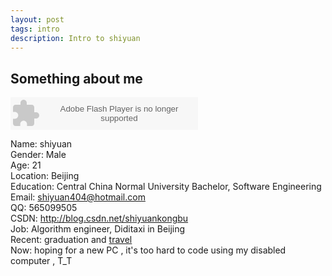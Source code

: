 ```yaml
---
layout: post
tags: intro
description: Intro to shiyuan
---
```


## Something about me

<embed src="http://www.xiami.com/widget/39930265_48074,_235_346_000000_ffffff_1/multiPlayer.swf" type="application/x-shockwave-flash" width="300" height="52" wmode="transparent"></embed>

Name:  shiyuan   
Gender: Male   
Age:    21   
Location: Beijing   
Education: Central China Normal University Bachelor, Software Engineering   
Email: shiyuan404@hotmail.com   
QQ:  565099505   
CSDN: http://blog.csdn.net/shiyuankongbu   
Job: Algorithm engineer, Diditaxi in Beijing  
Recent: graduation and [travel](/travel_in_the_Northwest/)     
Now: hoping for a new PC , it's too hard to code using my disabled computer , T_T
